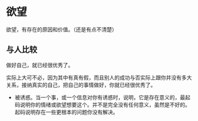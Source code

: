 # 欲望

欲望，有存在的原因和价值。（还是有点不清楚）



## 与人比较

做好自己，就已经很优秀了。

实际上大可不必，因为其中有真有假，而且别人的成功与否实际上跟你并没有多大关系，接纳真实的自己，把自己的事情做好，你就已经很优秀了。


- 被诱惑。当一个事，或一个信息对你有诱惑时，说明，它是存在意义的，最起码说明你的情绪或欲望想要这个。并不是完全没有任何意义，虽然是不好的。起码说明存在一些更根本的问题你没有解决。